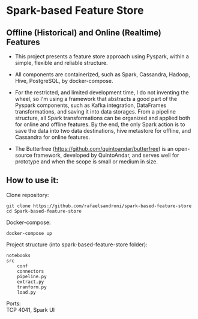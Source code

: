 # Spark-based Feature Store
## Offline (Historical) and Online (Realtime) Features

- This project presents a feature store approach using Pyspark, within a simple, flexible and reliable structure.

- All components are containerized, such as Spark, Cassandra, Hadoop, Hive, PostgreSQL, by docker-compose.

- For the restricted, and limited development time, I do not inventing the wheel, so I'm using a framework that abstracts a good part of the Pyspark components, such as Kafka integration, DataFrames transformations, and saving it into data storages. From a pipeline structure, all Spark transformations can be organized and applied both for online and offline features. By the end, the only Spark action is to save the data into two data destinations, hive metastore for offline, and Cassandra for online features.

- The Butterfree (https://github.com/quintoandar/butterfree) is an open-source framework, developed by QuintoAndar, and serves well for prototype and when the scope is small or medium in size.


How to use it:
-----

Clone repository:

    git clone https://github.com/rafaelsandroni/spark-based-feature-store
    cd Spark-based-feature-store

Docker-compose:

    docker-compose up
    
Project structure (into spark-based-feature-store folder):

    notebooks 
    src
        conf
        connectors
        pipeline.py
        extract.py
        tranform.py
        load.py


Ports:    
    TCP 4041, Spark UI
